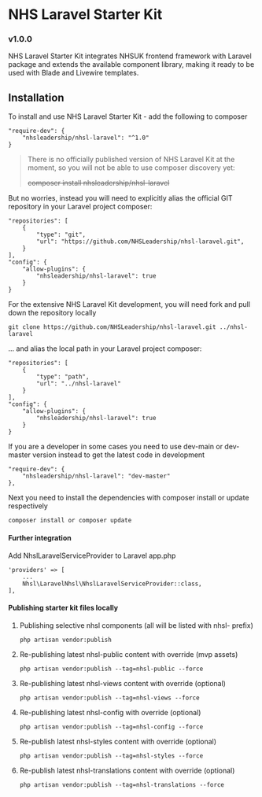 # NHS Laravel Starter Kit
### v1.0.0 

NHS Laravel Starter Kit integrates NHSUK frontend framework with Laravel package and extends the available component library, making it ready to be used with Blade and Livewire templates.  

## Installation
To install and use NHS Laravel Starter Kit - add the following to composer
```
"require-dev": {
    "nhsleadership/nhsl-laravel": "^1.0"
}
```

> There is no officially published version of NHS Laravel Kit at the moment, so you will not be able to use composer discovery yet:
> 
> ~~composer install nhsleadership/nhsl-laravel~~

But no worries, instead you will need to explicitly alias the official GIT repository in your Laravel project composer:
```
"repositories": [
    {
        "type": "git",
        "url": "https://github.com/NHSLeadership/nhsl-laravel.git",
    }
],
"config": {
    "allow-plugins": {
        "nhsleadership/nhsl-laravel": true
    }
}
```

For the extensive NHS Laravel Kit development, you will need fork and pull down the repository locally 
```
git clone https://github.com/NHSLeadership/nhsl-laravel.git ../nhsl-laravel
```
... and alias the local path in your Laravel project composer:
```
"repositories": [
    {
        "type": "path",
        "url": "../nhsl-laravel"
    }
],
"config": {
    "allow-plugins": {
        "nhsleadership/nhsl-laravel": true
    }
}
```
If you are a developer in some cases you need to use dev-main or dev-master version instead to get the latest code in development 
```
"require-dev": {
    "nhsleadership/nhsl-laravel": "dev-master"
},
```
    
Next you need to install the dependencies with composer install or update respectively 
 
```
composer install or composer update
```
   
#### Further integration

Add NhslLaravelServiceProvider to Laravel app.php
```
'providers' => [
    ... 
    Nhsl\LaravelNhsl\NhslLaravelServiceProvider::class,
],
```

#### Publishing starter kit files locally
1. Publishing selective nhsl components (all will be listed with nhsl- prefix)
    ```
    php artisan vendor:publish
    ```
   
1. Re-publishing latest nhsl-public content with override (mvp assets)
    ```
    php artisan vendor:publish --tag=nhsl-public --force
    ```
   
1. Re-publishing latest nhsl-views content with override (optional)
    ```
    php artisan vendor:publish --tag=nhsl-views --force
    ```

1. Re-publishing latest nhsl-config with override (optional)
    ```
    php artisan vendor:publish --tag=nhsl-config --force
    ```
      
1. Re-publish latest nhsl-styles content with override (optional)
    ```
    php artisan vendor:publish --tag=nhsl-styles --force
    ```
   
1. Re-publish latest nhsl-translations content with override (optional)
    ```
    php artisan vendor:publish --tag=nhsl-translations --force
    ```
      

